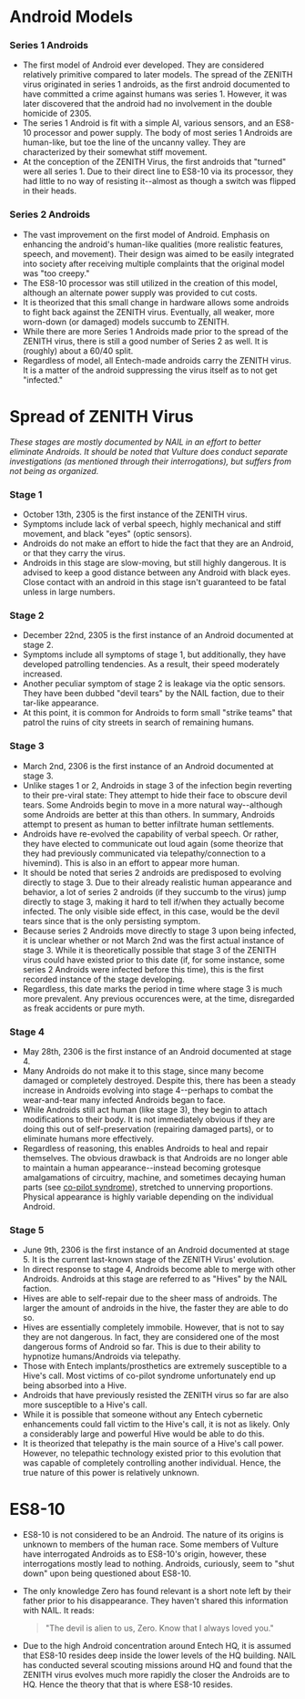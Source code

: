 # Android Models #
### Series 1 Androids ###
- The first model of Android ever developed. They are considered relatively primitive compared to later models. The spread of the ZENITH virus originated in series 1 androids, as the first android documented to have committed a crime against humans was series 1. However, it was later discovered that the android had no involvement in the double homicide of 2305.
- The series 1 Android is fit with a simple AI, various sensors, and an ES8-10 processor and power supply. The body of most series 1 Androids are human-like, but toe the line of the uncanny valley. They are characterized by their somewhat stiff movement.
- At the conception of the ZENITH Virus, the first androids that "turned" were all series 1. Due to their direct line to ES8-10 via its processor, they had little to no way of resisting it--almost as though a switch was flipped in their heads.

### Series 2 Androids ###
- The vast improvement on the first model of Android. Emphasis on enhancing the android's human-like qualities (more realistic features, speech, and movement). Their design was aimed to be easily integrated into society after receiving multiple complaints that the original model was "too creepy."
- The ES8-10 processor was still utilized in the creation of this model, although an alternate power supply was provided to cut costs.
- It is theorized that this small change in hardware allows some androids to fight back against the ZENITH virus. Eventually, all weaker, more worn-down (or damaged) models succumb to ZENITH.
- While there are more Series 1 Androids made prior to the spread of the ZENITH virus, there is still a good number of Series 2 as well. It is (roughly) about a 60/40 split.
- Regardless of model, all Entech-made androids carry the ZENITH virus. It is a matter of the android suppressing the virus itself as to not get "infected."

# Spread of ZENITH Virus #
*These stages are mostly documented by NAIL in an effort to better eliminate Androids. It should be noted that Vulture does conduct separate investigations (as mentioned through their interrogations), but suffers from not being as organized.*
### Stage 1 ###
- October 13th, 2305 is the first instance of the ZENITH virus.
- Symptoms include lack of verbal speech, highly mechanical and stiff movement, and black "eyes" (optic sensors).
- Androids do not make an effort to hide the fact that they are an Android, or that they carry the virus.
- Androids in this stage are slow-moving, but still highly dangerous. It is advised to keep a good distance between any Android with black eyes. Close contact with an android in this stage isn't guaranteed to be fatal unless in large numbers.

### Stage 2 ###
- December 22nd, 2305 is the first instance of an Android documented at stage 2.
- Symptoms include all symptoms of stage 1, but additionally, they have developed patrolling tendencies. As a result, their speed moderately increased.
- Another peculiar symptom of stage 2 is leakage via the optic sensors. They have been dubbed "devil tears" by the NAIL faction, due to their tar-like appearance.
- At this point, it is common for Androids to form small "strike teams" that patrol the ruins of city streets in search of remaining humans.

### Stage 3 ###
- March 2nd, 2306 is the first instance of an Android documented at stage 3.
- Unlike stages 1 or 2, Androids in stage 3 of the infection begin reverting to their pre-viral state: They attempt to hide their face to obscure devil tears. Some Androids begin to move in a more natural way--although some Androids are better at this than others. In summary, Androids attempt to present as human to better infiltrate human settlements.
- Androids have re-evolved the capability of verbal speech. Or rather, they have elected to communicate out loud again (some theorize that they had previously communicated via telepathy/connection to a hivemind). This is also in an effort to appear more human.
- It should be noted that series 2 androids are predisposed to evolving directly to stage 3. Due to their already realistic human appearance and behavior, a lot of series 2 androids (if they succumb to the virus) jump directly to stage 3, making it hard to tell if/when they actually become infected. The only visible side effect, in this case, would be the devil tears since that is the only persisting symptom.
- Because series 2 Androids move directly to stage 3 upon being infected, it is unclear whether or not March 2nd was the first actual instance of stage 3. While it is theoretically possible that stage 3 of the ZENITH virus could have existed prior to this date (if, for some instance, some series 2 Androids were infected before this time), this is the first recorded instance of the stage developing.
- Regardless, this date marks the period in time where stage 3 is much more prevalent. Any previous occurences were, at the time, disregarded as freak accidents or pure myth.

### Stage 4 ###
- May 28th, 2306 is the first instance of an Android documented at stage 4.
- Many Androids do not make it to this stage, since many become damaged or completely destroyed. Despite this, there has been a steady increase in Androids evolving into stage 4--perhaps to combat the wear-and-tear many infected Androids began to face.
- While Androids still act human (like stage 3), they begin to attach modifications to their body. It is not immediately obvious if they are doing this out of self-preservation (repairing damaged parts), or to eliminate humans more effectively.
- Regardless of reasoning, this enables Androids to heal and repair themselves. The obvious drawback is that Androids are no longer able to maintain a human appearance--instead becoming grotesque amalgamations of circuitry, machine, and sometimes decaying human parts (see [co-pilot syndrome](<ZENITH Psychology.md>)), stretched to unnerving proportions. Physical appearance is highly variable depending on the individual Android.

### Stage 5 ###
- June 9th, 2306 is the first instance of an Android documented at stage 5. It is the current last-known stage of the ZENITH Virus' evolution.
- In direct response to stage 4, Androids become able to merge with other Androids. Androids at this stage are referred to as "Hives" by the NAIL faction.
- Hives are able to self-repair due to the sheer mass of androids. The larger the amount of androids in the hive, the faster they are able to do so.
- Hives are essentially completely immobile. However, that is not to say they are not dangerous. In fact, they are considered one of the most dangerous forms of Android so far. This is due to their ability to hypnotize humans/Androids via telepathy.
- Those with Entech implants/prosthetics are extremely susceptible to a Hive's call. Most victims of co-pilot syndrome unfortunately end up being absorbed into a Hive.
- Androids that have previously resisted the ZENITH virus so far are also more susceptible to a Hive's call.
- While it is possible that someone without any Entech cybernetic enhancements could fall victim to the Hive's call, it is not as likely. Only a considerably large and powerful Hive would be able to do this.
- It is theorized that telepathy is the main source of a Hive's call power. However, no telepathic technology existed prior to this evolution that was capable of completely controlling another individual. Hence, the true nature of this power is relatively unknown.

# ES8-10 #
- ES8-10 is not considered to be an Android. The nature of its origins is unknown to members of the human race. Some members of Vulture have interrogated Androids as to ES8-10's origin, however, these interrogations mostly lead to nothing. Androids, curiously, seem to "shut down" upon being questioned about ES8-10.
- The only knowledge Zero has found relevant is a short note left by their father prior to his disappearance. They haven't shared this information with NAIL. It reads:

  > "The devil is alien to us, Zero. Know that I always loved you."
- Due to the high Android concentration around Entech HQ, it is assumed that ES8-10 resides deep inside the lower levels of the HQ building. NAIL has conducted several scouting missions around HQ and found that the ZENITH virus evolves much more rapidly the closer the Androids are to HQ. Hence the theory that that is where ES8-10 resides.
